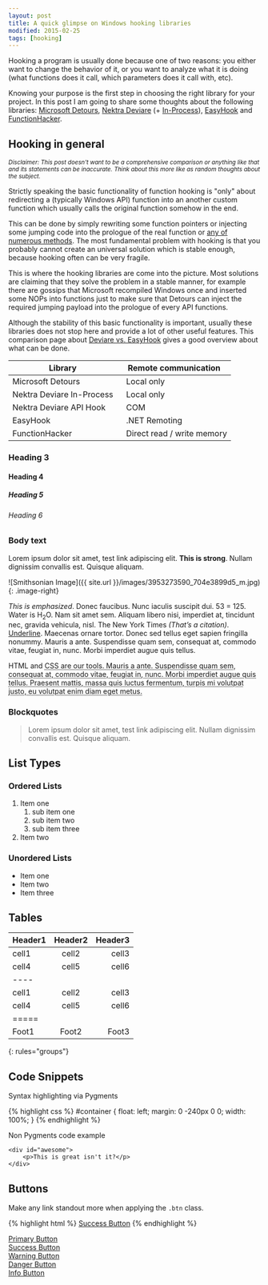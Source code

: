 ```yaml
---
layout: post
title: A quick glimpse on Windows hooking libraries
modified: 2015-02-25
tags: [hooking]
---
```


Hooking a program is usually done because one of two reasons: you either want to change the behavior of it, or you want to analyze what it is doing (what functions does it call, which parameters does it call with, etc).

Knowing your purpose is the first step in choosing the right library for your project. In this post I am going to share some thoughts about the following libraries: <a href="http://research.microsoft.com/en-us/projects/detours/" target="_blank">Microsoft Detours</a>, <a href="http://www.nektra.com/products/deviare-api-hook-windows/" target="_blank">Nektra Deviare</a> (+ <a href="http://www.nektra.com/products/deviare-api-hook-windows/deviare-in-process/In-Process" target="_blank">In-Process</a>), <a href="http://easyhook.codeplex.com/" target="_blank">EasyHook</a> and <a href="https://github.com/glmcdona/FunctionHacker" target="_blank">FunctionHacker</a>.

## Hooking in general

<small>_Disclaimer: This post doesn't want to be a comprehensive comparison or anything like that and its statements can be inaccurate. Think about this more like as random thoughts about the subject._</small>

Strictly speaking the basic functionality of function hooking is "only" about redirecting a (typically Windows API) function into an another custom function which usually calls the original function somehow in the end.

This can be done by simply rewriting some function pointers or injecting some jumping code into the prologue of the real function or <a href="http://en.wikipedia.org/wiki/Hooking" target="_blank">any of numerous methods</a>. The most fundamental problem with hooking is that you probably cannot create an universal solution which is stable enough, because hooking often can be very fragile.

This is where the hooking libraries are come into the picture. Most solutions are claiming that they solve the problem in a stable manner, for example there are gossips that Microsoft recompiled Windows once and inserted some NOPs into functions just to make sure that Detours can inject the required jumping payload into the prologue of every API functions.

Although the stability of this basic functionality is important, usually these libraries does not stop here and provide a lot of other useful features. This comparison page about <a href="http://blog.nektra.com/main/2008/12/16/a-comparison-of-deviare-and-easyhook/" target="_blank">Deviare vs. EasyHook</a> gives a good overview about what can be done.

Library | Remote communication
--- | ---
Microsoft Detours | <i class="glyphicon glyphicon-remove" style="color:red; margin-right:10px"></i>Local only
Nektra Deviare In-Process | <i class="glyphicon glyphicon-remove" style="color:red; margin-right:10px"></i>Local only
Nektra Deviare API Hook | <i class="glyphicon glyphicon-ok" style="color:green; margin-right:10px"></i>COM
EasyHook | <i class="glyphicon glyphicon-ok" style="color:green; margin-right:10px"></i>.NET Remoting
FunctionHacker | <i class="glyphicon glyphicon-ok" style="color:green; margin-right:10px"></i>Direct read / write memory

### Heading 3

#### Heading 4

##### Heading 5

###### Heading 6

### Body text

Lorem ipsum dolor sit amet, test link adipiscing elit. **This is strong**. Nullam dignissim convallis est. Quisque aliquam.

![Smithsonian Image]({{ site.url }}/images/3953273590_704e3899d5_m.jpg)
{: .image-right}

*This is emphasized*. Donec faucibus. Nunc iaculis suscipit dui. 53 = 125. Water is H<sub>2</sub>O. Nam sit amet sem. Aliquam libero nisi, imperdiet at, tincidunt nec, gravida vehicula, nisl. The New York Times <cite>(That’s a citation)</cite>. <u>Underline</u>. Maecenas ornare tortor. Donec sed tellus eget sapien fringilla nonummy. Mauris a ante. Suspendisse quam sem, consequat at, commodo vitae, feugiat in, nunc. Morbi imperdiet augue quis tellus.

HTML and <abbr title="cascading stylesheets">CSS<abbr> are our tools. Mauris a ante. Suspendisse quam sem, consequat at, commodo vitae, feugiat in, nunc. Morbi imperdiet augue quis tellus. Praesent mattis, massa quis luctus fermentum, turpis mi volutpat justo, eu volutpat enim diam eget metus.

### Blockquotes

> Lorem ipsum dolor sit amet, test link adipiscing elit. Nullam dignissim convallis est. Quisque aliquam.

## List Types

### Ordered Lists

1. Item one
   1. sub item one
   2. sub item two
   3. sub item three
2. Item two

### Unordered Lists

* Item one
* Item two
* Item three

## Tables

| Header1 | Header2 | Header3 |
|:--------|:-------:|--------:|
| cell1   | cell2   | cell3   |
| cell4   | cell5   | cell6   |
|----
| cell1   | cell2   | cell3   |
| cell4   | cell5   | cell6   |
|=====
| Foot1   | Foot2   | Foot3
{: rules="groups"}

## Code Snippets

Syntax highlighting via Pygments

{% highlight css %}
#container {
  float: left;
  margin: 0 -240px 0 0;
  width: 100%;
}
{% endhighlight %}

Non Pygments code example

    <div id="awesome">
        <p>This is great isn't it?</p>
    </div>

## Buttons

Make any link standout more when applying the `.btn` class.

{% highlight html %}
<a href="#" class="btn btn-success">Success Button</a>
{% endhighlight %}

<div markdown="0"><a href="#" class="btn">Primary Button</a></div>
<div markdown="0"><a href="#" class="btn btn-success">Success Button</a></div>
<div markdown="0"><a href="#" class="btn btn-warning">Warning Button</a></div>
<div markdown="0"><a href="#" class="btn btn-danger">Danger Button</a></div>
<div markdown="0"><a href="#" class="btn btn-info">Info Button</a></div>

